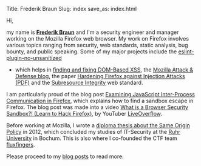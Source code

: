 Title: Frederik Braun
Slug: index
save_as: index.html

Hi,

my name is <strong class="noboldstrong"><a rel="me"
href="https://social.security.plumbing/@freddy">Frederik Braun</a></strong> and I'm a
security engineer and manager working on the Mozilla Firefox web browser. My
work on Firefox involves various topics ranging from security, web standards,
static analysis, bug bounty, and public speaking. Some of my major projects
include the
[eslint-plugin-no-unsanitized](https://github.com/mozilla/eslint-plugin-no-unsanitized/)
- which helps in [finding and fixing DOM-Based
XSS](https://frederik-braun.com/finding-and-fixing-dom-based-xss-with-static-analysis.html), the [Mozilla Attack & Defense blog](https://blog.mozilla.org/attack-and-defense/),
the paper [Hardening Firefox against Injection Attacks
(PDF)](/publications/hardening_paper.pdf) and the [Subresource
Integrity](https://developer.mozilla.org/en-US/docs/Web/Security/Subresource_Integrity)
web standard.

I am particularly proud of the blog post [Examining JavaScript Inter-Process
Communication in
Firefox](https://blog.mozilla.org/attack-and-defense/2021/04/27/examining-javascript-inter-process-communication-in-firefox/),
which explains how to find a sandbox escape in Firefox.
The blog post was made into a video [What is a Browser Security Sandbox?! (Learn to Hack Firefox)](https://www.youtube.com/watch?v=StQ_6juJlZY&t=0s), by YouTuber [LiveOverflow](https://www.youtube.com/@LiveOverflow).

<!-- I also co-authored a whitepaper about [the benefits of the X-Frame-Options
security header](xfo-clickjacking.pdf) with [Mario
Heiderich](http://heideri.ch/). It mostly shows attacks and techniques against
website that _can_ be framed and I now believe that a Content Security Policy
with `frame-ancestors: none` is just as good. -->

Before working at Mozilla, I wrote a [diploma thesis about the Same Origin
Policy](/publications/thesis/Thesis-Origin_Policy_Enforcement_in_Modern_Browsers.pdf) in 2012, which concluded my
studies of IT-Security at the [Ruhr University](https://www.rub.de/) in Bochum.
This is also where I co-founded the CTF team
[fluxfingers](https://fluxfingers.net).

Please proceed to my [blog posts](archives.html) to read more.